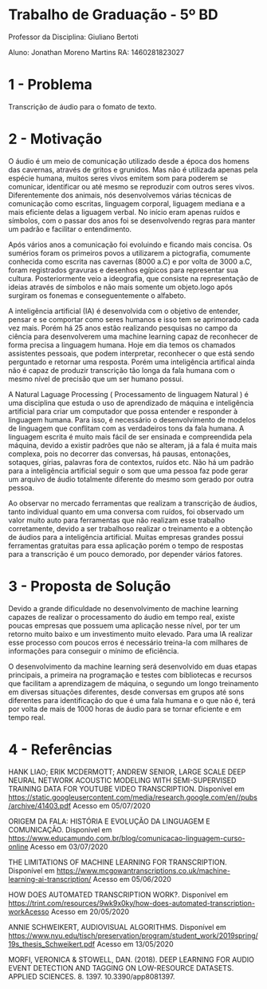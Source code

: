 # Trabalho de Graduação - 5º BD


Professor da Disciplina: Giuliano Bertoti 

Aluno: Jonathan Moreno Martins
RA: 1460281823027

 

 # 1 - Problema

Transcrição de áudio para o fomato de texto.

 # 2 - Motivação
 
 O áudio é um meio de comunicação utilizado desde a época dos homens das cavernas, através de gritos e grunidos. Mas não é utilizada apenas pela espécie humana, muitos seres vivos emitem som para poderem se comunicar, identificar ou até mesmo se reproduzir com outros seres vivos. Diferentemente dos animais, nós desenvolvemos várias técnicas de comunicação como escritas, linguagem corporal, liguagem mediana e a mais eficiente delas a liguagem verbal. No início eram apenas ruídos e símbolos, com o passar dos anos foi se desenvolvendo regras para manter um padrão e facilitar o entendimento.
 
 Após vários anos a comunicação foi evoluindo e ficando mais concisa. Os sumérios foram os primeiros povos a utilizarem a pictografia, comumente conhecida como escrita nas cavernas (8000 a.C) e por volta de 3000 a.C, foram registrados gravuras e desenhos egípicos para representar sua cultura. Posteriormente veio a ideografia, que consiste na representação de ideias através de símbolos e não mais somente um objeto.logo após surgiram os fonemas e conseguentemente o alfabeto.
 
 A inteligência artificial (IA) é desenvolvida com o objetivo de entender, pensar e se comportar como seres humanos e isso tem se aprimorado cada vez mais. Porém há 25 anos estão realizando pesquisas no campo da ciência para desenvolverem uma machine learning capaz de reconhecer de forma precisa a linguagem humana. Hoje em dia temos os chamados assistentes pessoais, que podem interpretar, reconhecer o que está sendo perguntado e retornar uma resposta. Porém uma inteligência artifical ainda não é capaz de produzir transcrição tão longa da fala humana com o mesmo nível de precisão que um ser humano possui.
 
 A Natural Laguage Processing ( Processamento de linguagem Natural ) é uma disciplina que estuda o uso de aprendizado de máquina e inteligência artificial para criar um computador que possa entender e responder à linguagem humana. Para isso, é necessário o desenvolvimento de modelos de linguagem que conflitam com as verdadeiros tons da fala humana. A linguagem escrita é muito mais fácil de ser ensinada e compreendida pela máquina, devido a existir padrões que não se alteram, já a fala é muita mais complexa, pois no decorrer das conversas, há pausas, entonações, sotaques, gírias, palavras fora de contextos, ruídos etc. Não há um padrão para a inteligência artificial seguir o som que uma pessoa faz pode gerar um arquivo de áudio totalmente diferente do mesmo som gerado por outra pessoa.
 
 Ao observar no mercado ferramentas que realizam a transcrição de áudios, tanto individual quanto em uma conversa com ruídos, foi observado um valor muito auto para ferramentas que não realizam esse trabalho corretamente, devido a ser trabalhoso realizar o treinamento e a obtenção de áudios para a inteligência artificial. Muitas empresas grandes possui ferramentas gratuitas para essa aplicação porém o tempo de respostas para a transcrição é um pouco demorado, por depender vários fatores.

 # 3 - Proposta de Solução

Devido a grande dificuldade no desenvolvimento de machine learning capazes de realizar o processamento do áudio em tempo real, existe poucas empresas que possuem uma aplicação nesse nível, por ter um retorno muito baixo e um investimento muito elevado. Para uma IA realizar esse processo com poucos erros é necessário treina-la com milhares de informações para conseguir o mínimo de eficiência.

O desenvolvimento da machine learning será desenvolvido em duas etapas principais, a primeira na programação e testes com bibliotecas e recursos que facilitam a aprendizagem de máquina, o segundo um longo treinamento em diversas situações diferentes, desde conversas em grupos até sons diferentes para identificação do que é uma fala humana e o que não é, terá por volta de mais de 1000 horas de áudio para se tornar eficiente e em tempo real.


 # 4 - Referências
 
HANK LIAO; ERIK MCDERMOTT; ANDREW SENIOR, LARGE SCALE DEEP NEURAL NETWORK ACOUSTIC MODELING WITH SEMI-SUPERVISED TRAINING DATA FOR YOUTUBE VIDEO TRANSCRIPTION. Disponível em https://static.googleusercontent.com/media/research.google.com/en//pubs/archive/41403.pdf Acesso em 05/07/2020

ORIGEM DA FALA: HISTÓRIA E EVOLUÇÃO DA LINGUAGEM E COMUNICAÇÃO. Disponível em https://www.educamundo.com.br/blog/comunicacao-linguagem-curso-online Acesso em 03/07/2020

THE LIMITATIONS OF MACHINE LEARNING FOR TRANSCRIPTION. Disponível em https://www.mcgowantranscriptions.co.uk/machine-learning-ai-transcription/ Acesso em 05/06/2020

HOW DOES AUTOMATED TRANSCRIPTION WORK?. Disponível em https://trint.com/resources/9wk9x0ky/how-does-automated-transcription-workAcesso Acesso em 20/05/2020

ANNIE SCHWEIKERT, AUDIOVISUAL ALGORITHMS. Disponível em https://www.nyu.edu/tisch/preservation/program/student_work/2019spring/19s_thesis_Schweikert.pdf Acesso em 13/05/2020

MORFI, VERONICA & STOWELL, DAN. (2018). DEEP LEARNING FOR AUDIO EVENT DETECTION AND TAGGING ON LOW-RESOURCE DATASETS. APPLIED SCIENCES. 8. 1397. 10.3390/app8081397. 
